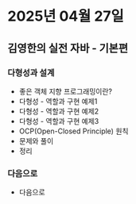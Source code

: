 # 2025년 04월 27일

## 김영한의 실전 자바 - 기본편

### 다형성과 설계

- 좋은 객체 지향 프로그래밍이란?
- 다형성 - 역할과 구현 예제1
- 다형성 - 역할과 구현 예제2
- 다형성 - 역할과 구현 예제3
- OCP(Open-Closed Principle) 원칙
- 문제와 풀이
- 정리

### 다음으로

- 다음으로
